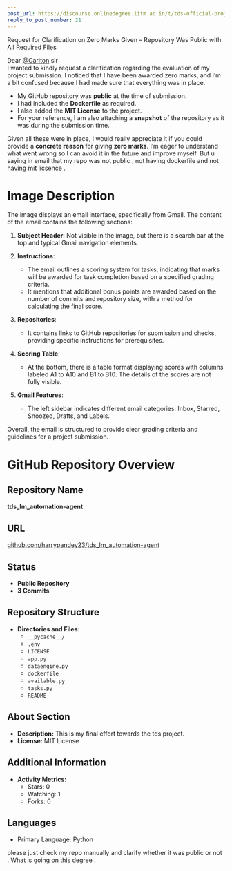 ```yaml
---
post_url: https://discourse.onlinedegree.iitm.ac.in/t/tds-official-project1-discrepencies/171141/301
reply_to_post_number: 21
---
```

Request for Clarification on Zero Marks Given – Repository Was Public with All Required Files

Dear [@Carlton](/u/carlton) sir  
I wanted to kindly request a clarification regarding the evaluation of my project submission. I noticed that I have been awarded zero marks, and I’m a bit confused because I had made sure that everything was in place.

* My GitHub repository was **public** at the time of submission.
* I had included the **Dockerfile** as required.
* I also added the **MIT License** to the project.
* For your reference, I am also attaching a **snapshot** of the repository as it was during the submission time.

Given all these were in place, I would really appreciate it if you could provide a **concrete reason** for giving **zero marks**. I’m eager to understand what went wrong so I can avoid it in the future and improve myself. But u saying in email that my repo was not public , not having dockerfile and not having mit licsence .  

# Image Description

The image displays an email interface, specifically from Gmail. The content of the email contains the following sections:

1. **Subject Header**: Not visible in the image, but there is a search bar at the top and typical Gmail navigation elements.
   
2. **Instructions**:
   - The email outlines a scoring system for tasks, indicating that marks will be awarded for task completion based on a specified grading criteria.
   - It mentions that additional bonus points are awarded based on the number of commits and repository size, with a method for calculating the final score.

3. **Repositories**:
   - It contains links to GitHub repositories for submission and checks, providing specific instructions for prerequisites.

4. **Scoring Table**:
   - At the bottom, there is a table format displaying scores with columns labeled A1 to A10 and B1 to B10. The details of the scores are not fully visible.

5. **Gmail Features**:
   - The left sidebar indicates different email categories: Inbox, Starred, Snoozed, Drafts, and Labels.

Overall, the email is structured to provide clear grading criteria and guidelines for a project submission.

  

# GitHub Repository Overview

## Repository Name
**tds_lm_automation-agent**

## URL
[github.com/harrypandey23/tds_lm_automation-agent](https://github.com/harrypandey23/tds_lm_automation-agent)

## Status
- **Public Repository**
- **3 Commits**

## Repository Structure
- **Directories and Files:**
  - `__pycache__/`
  - `.env`
  - `LICENSE`
  - `app.py`
  - `dataengine.py`
  - `dockerfile`
  - `available.py`
  - `tasks.py`
  - `README`
  
## About Section
- **Description:** This is my final effort towards the tds project.
- **License:** MIT License

## Additional Information
- **Activity Metrics:**
  - Stars: 0
  - Watching: 1
  - Forks: 0

## Languages
- Primary Language: Python

  
please just check my repo manually and clarify whether it was public or not . What is going on this degree .